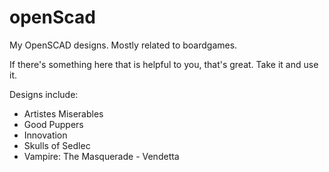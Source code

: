 # openScad
My OpenSCAD designs.  Mostly related to boardgames.

If there's something here that is helpful to you, that's great.  Take it and use it.

Designs include:

* Artistes Miserables
* Good Puppers
* Innovation
* Skulls of Sedlec
* Vampire: The Masquerade - Vendetta

